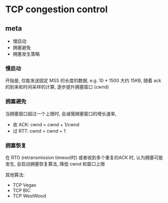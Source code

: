 # TCP congestion control

## meta

* 慢启动
* 拥塞避免
* 拥塞发生策略

### 慢启动
开始是, 仅能发送固定 MSS 的长度的数据, e.g. 10 * 1500 大约 15KB, 随着 ack 的到来和时间采样的计算, 逐步提升拥塞窗口 (cwnd)

### 拥塞避免

当拥塞窗口超过一个上限时, 会减慢拥塞窗口的增长速率, 
* 收 ACK: cwnd = cwnd + 1/cwnd 
* 过 RTT: cwnd = cwnd + 1

### 拥塞恢复

在 RTO (retransmission timeout时) 或者收到多个重复的ACK 时, 认为拥塞可能发生, 会启动拥塞恢复算法, 降低 cwnd 和窗口上限

其他算法:
* TCP Vegas
* TCP BIC
* TCP WestWood